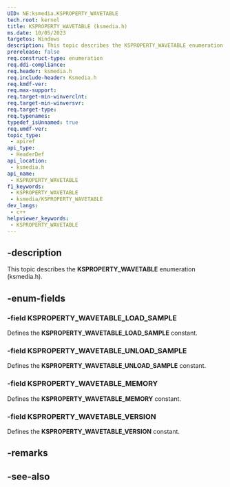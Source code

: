 ```yaml
---
UID: NE:ksmedia.KSPROPERTY_WAVETABLE
tech.root: kernel
title: KSPROPERTY_WAVETABLE (ksmedia.h)
ms.date: 10/05/2023
targetos: Windows
description: This topic describes the KSPROPERTY_WAVETABLE enumeration (ksmedia.h).
prerelease: false
req.construct-type: enumeration
req.ddi-compliance: 
req.header: ksmedia.h
req.include-header: Ksmedia.h
req.kmdf-ver: 
req.max-support: 
req.target-min-winverclnt: 
req.target-min-winversvr: 
req.target-type: 
req.typenames: 
typedef_isUnnamed: true
req.umdf-ver: 
topic_type:
 - apiref
api_type:
 - HeaderDef
api_location:
 - ksmedia.h
api_name:
 - KSPROPERTY_WAVETABLE
f1_keywords:
 - KSPROPERTY_WAVETABLE
 - ksmedia/KSPROPERTY_WAVETABLE
dev_langs:
 - c++
helpviewer_keywords:
 - KSPROPERTY_WAVETABLE
---
```


## -description

This topic describes the **KSPROPERTY_WAVETABLE** enumeration (ksmedia.h).

## -enum-fields

### -field KSPROPERTY_WAVETABLE_LOAD_SAMPLE

Defines the **KSPROPERTY_WAVETABLE_LOAD_SAMPLE** constant.

### -field KSPROPERTY_WAVETABLE_UNLOAD_SAMPLE

Defines the **KSPROPERTY_WAVETABLE_UNLOAD_SAMPLE** constant.

### -field KSPROPERTY_WAVETABLE_MEMORY

Defines the **KSPROPERTY_WAVETABLE_MEMORY** constant.

### -field KSPROPERTY_WAVETABLE_VERSION

Defines the **KSPROPERTY_WAVETABLE_VERSION** constant.

## -remarks

## -see-also
